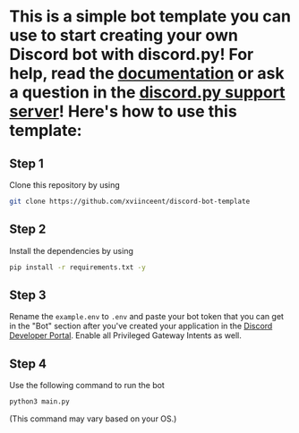 # This is a simple bot template you can use to start creating your own Discord bot with discord.py! For help, read the [documentation](https://discordpy.readthedocs.io/) or ask a question in the [discord.py support server](https://discord.gg/dpy)! Here's how to use this template:

## Step 1
Clone this repository by using
```bash
git clone https://github.com/xviinceent/discord-bot-template
```

## Step 2
Install the dependencies by using
```bash
pip install -r requirements.txt -y
```

## Step 3
Rename the `example.env` to `.env` and paste your bot token that you can get in the "Bot" section after you've created your application in the [Discord Developer Portal](https://discord.com/developers/applications). Enable all Privileged Gateway Intents as well.

## Step 4
Use the following command to run the bot
```bash
python3 main.py
```
(This command may vary based on your OS.)
